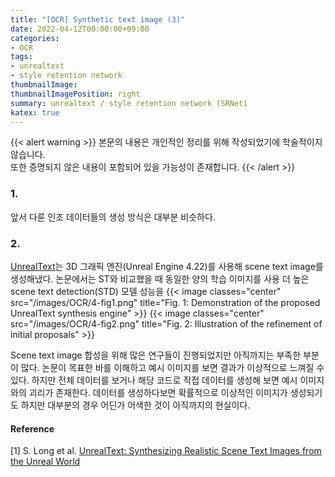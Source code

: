 ```yaml
---
title: "[OCR] Synthetic text image (3)"
date: 2022-04-12T00:00:00+09:00
categories:
- OCR
tags:
- unrealtext
- style retention network
thumbnailImage: 
thumbnailImagePosition: right
summary: unrealtext / style retention network (SRNet)
katex: true
---
```

{{< alert warning >}}
본문의 내용은 개인적인 정리를 위해 작성되었기에 학술적이지 않습니다.  
또한 증명되지 않은 내용이 포함되어 있을 가능성이 존재합니다.
{{< /alert >}}

### 1.
앞서 다룬 인조 데이터들의 생성 방식은 대부분 비슷하다. 

### 2.
[UnrealText](https://arxiv.org/abs/2003.10608)는 3D 그래픽 엔진(Unreal Engine 4.22)를 사용해 scene text image를 생성해냈다. 논문에서는 ST와 비교했을 때 동일한 양의 학습 이미지를 사용 더 높은 scene text detection(STD) 모델 성능을 
{{< image classes="center" src="/images/OCR/4-fig1.png" title="Fig. 1: Demonstration of the proposed UnrealText synthesis engine" >}}
{{< image classes="center" src="/images/OCR/4-fig2.png" title="Fig. 2: Illustration of the refinement of initial proposals" >}}



Scene text image 합성을 위해 많은 연구들이 진행되었지만 아직까지는 부족한 부분이 많다. 논문이 목표한 바를 이해하고 예시 이미지를 보면 결과가 이상적으로 느껴질 수 있다. 하지만 전체 데이터를 보거나 해당 코드로 직접 데이터를 생성해 보면 예시 이미지와의 괴리가 존재한다. 데이터를 생성하다보면 확률적으로 이상적인 이미지가 생성되기도 하지만 대부분의 경우 어딘가 어색한 것이 아직까지의 현실이다. 

#### Reference
[1] S. Long et al. [UnrealText: Synthesizing Realistic Scene Text Images from the Unreal World](https://arxiv.org/abs/2003.10608)